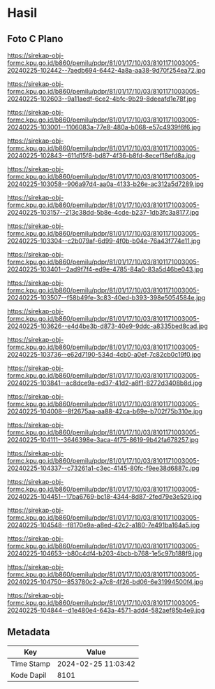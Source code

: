 # Hasil

## Foto C Plano

https://sirekap-obj-formc.kpu.go.id/b860/pemilu/pdpr/81/01/17/10/03/8101171003005-20240225-102442--7aedb694-6442-4a8a-aa38-9d70f254ea72.jpg

https://sirekap-obj-formc.kpu.go.id/b860/pemilu/pdpr/81/01/17/10/03/8101171003005-20240225-102603--9a11aedf-6ce2-4bfc-9b29-8deeafd1e78f.jpg

https://sirekap-obj-formc.kpu.go.id/b860/pemilu/pdpr/81/01/17/10/03/8101171003005-20240225-103001--1106083a-77e8-480a-b068-e57c4939f6f6.jpg

https://sirekap-obj-formc.kpu.go.id/b860/pemilu/pdpr/81/01/17/10/03/8101171003005-20240225-102843--611d15f8-bd87-4f36-b8fd-8ecef18efd8a.jpg

https://sirekap-obj-formc.kpu.go.id/b860/pemilu/pdpr/81/01/17/10/03/8101171003005-20240225-103058--906a97d4-aa0a-4133-b26e-ac312a5d7289.jpg

https://sirekap-obj-formc.kpu.go.id/b860/pemilu/pdpr/81/01/17/10/03/8101171003005-20240225-103157--213c38dd-5b8e-4cde-b237-1db3fc3a8177.jpg

https://sirekap-obj-formc.kpu.go.id/b860/pemilu/pdpr/81/01/17/10/03/8101171003005-20240225-103304--c2b079af-6d99-4f0b-b04e-76a43f774e11.jpg

https://sirekap-obj-formc.kpu.go.id/b860/pemilu/pdpr/81/01/17/10/03/8101171003005-20240225-103401--2ad9f7f4-ed9e-4785-84a0-83a5d46be043.jpg

https://sirekap-obj-formc.kpu.go.id/b860/pemilu/pdpr/81/01/17/10/03/8101171003005-20240225-103507--f58b49fe-3c83-40ed-b393-398e5054584e.jpg

https://sirekap-obj-formc.kpu.go.id/b860/pemilu/pdpr/81/01/17/10/03/8101171003005-20240225-103626--e4d4be3b-d873-40e9-9ddc-a8335bed8cad.jpg

https://sirekap-obj-formc.kpu.go.id/b860/pemilu/pdpr/81/01/17/10/03/8101171003005-20240225-103736--e62d7190-534d-4cb0-a0ef-7c82cb0c19f0.jpg

https://sirekap-obj-formc.kpu.go.id/b860/pemilu/pdpr/81/01/17/10/03/8101171003005-20240225-103841--ac8dce9a-ed37-41d2-a8f1-8272d3408b8d.jpg

https://sirekap-obj-formc.kpu.go.id/b860/pemilu/pdpr/81/01/17/10/03/8101171003005-20240225-104008--8f2675aa-aa88-42ca-b69e-b702f75b310e.jpg

https://sirekap-obj-formc.kpu.go.id/b860/pemilu/pdpr/81/01/17/10/03/8101171003005-20240225-104111--3646398e-3aca-4f75-8619-9b42fa678257.jpg

https://sirekap-obj-formc.kpu.go.id/b860/pemilu/pdpr/81/01/17/10/03/8101171003005-20240225-104337--c73261a1-c3ec-4145-80fc-f9ee38d6887c.jpg

https://sirekap-obj-formc.kpu.go.id/b860/pemilu/pdpr/81/01/17/10/03/8101171003005-20240225-104451--17ba6769-bc18-4344-8d87-2fed79e3e529.jpg

https://sirekap-obj-formc.kpu.go.id/b860/pemilu/pdpr/81/01/17/10/03/8101171003005-20240225-104548--f8170e9a-a8ed-42c2-a180-7e491ba164a5.jpg

https://sirekap-obj-formc.kpu.go.id/b860/pemilu/pdpr/81/01/17/10/03/8101171003005-20240225-104653--b80c4df4-b203-4bcb-b768-1e5c97b188f9.jpg

https://sirekap-obj-formc.kpu.go.id/b860/pemilu/pdpr/81/01/17/10/03/8101171003005-20240225-104750--853780c2-a7c8-4f26-bd06-6e31994500f4.jpg

https://sirekap-obj-formc.kpu.go.id/b860/pemilu/pdpr/81/01/17/10/03/8101171003005-20240225-104844--d1e480e4-643a-4571-add4-582aef85b4e9.jpg


## Metadata

| Key        | Value               |
| ---------- | ------------------- |
| Time Stamp | 2024-02-25 11:03:42 |
| Kode Dapil | 8101                |



